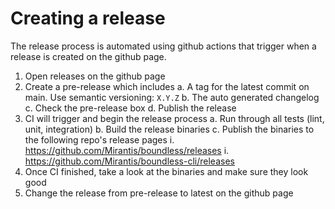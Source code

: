 # Creating a release

The release process is automated using github actions that trigger when a release is created on the github page.

1. Open releases on the github page
2. Create a pre-release which includes
  a. A tag for the latest commit on main. Use semantic versioning: `X.Y.Z`
  b. The auto generated changelog
  c. Check the pre-release box
  d. Publish the release
3. CI will trigger and begin the release process
  a. Run through all tests (lint, unit, integration)
  b. Build the release binaries
  c. Publish the binaries to the following repo's release pages
    i. https://github.com/Mirantis/boundless/releases
    i. https://github.com/Mirantis/boundless-cli/releases
4. Once CI finished, take a look at the binaries and make sure they look good
5. Change the release from pre-release to latest on the github page
